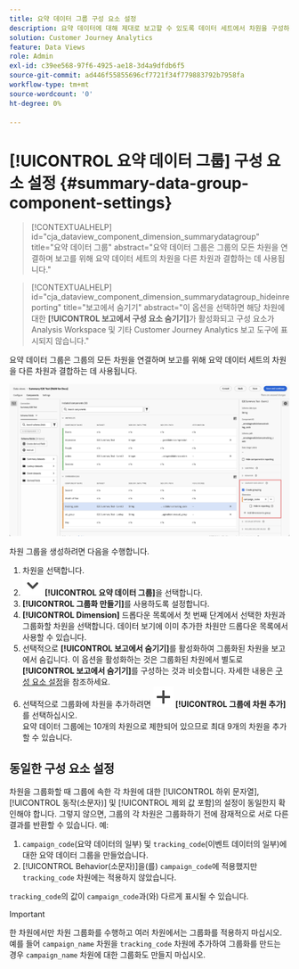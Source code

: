 ```yaml
---
title: 요약 데이터 그룹 구성 요소 설정
description: 요약 데이터에 대해 제대로 보고할 수 있도록 데이터 세트에서 차원을 구성하는 방법에 대한 세부 정보 및 입니다.
solution: Customer Journey Analytics
feature: Data Views
role: Admin
exl-id: c39ee568-97f6-4925-ae18-3d4a9dfdb6f5
source-git-commit: ad446f55855696cf7721f34f779883792b7958fa
workflow-type: tm+mt
source-wordcount: '0'
ht-degree: 0%

---
```


# [!UICONTROL 요약 데이터 그룹] 구성 요소 설정 {#summary-data-group-component-settings}

<!-- markdownlint-disable MD034 -->

>[!CONTEXTUALHELP]
>id="cja_dataview_component_dimension_summarydatagroup"
>title="요약 데이터 그룹"
>abstract="요약 데이터 그룹은 그룹의 모든 차원을 연결하며 보고를 위해 요약 데이터 세트의 차원을 다른 차원과 결합하는 데 사용됩니다."

<!-- markdownlint-enable MD034 -->

<!-- markdownlint-disable MD034 -->

>[!CONTEXTUALHELP]
>id="cja_dataview_component_dimension_summarydatagroup_hideinreporting"
>title="보고에서 숨기기"
>abstract="이 옵션을 선택하면 해당 차원에 대한 **[!UICONTROL 보고에서 구성 요소 숨기기]**&#x200B;가 활성화되고 구성 요소가 Analysis Workspace 및 기타 Customer Journey Analytics 보고 도구에 표시되지 않습니다."

<!-- markdownlint-enable MD034 -->



요약 데이터 그룹은 그룹의 모든 차원을 연결하며 보고를 위해 요약 데이터 세트의 차원을 다른 차원과 결합하는 데 사용됩니다.

![요약 데이터 그룹 구성 요소 설정](/help/data-views/assets/summary-data-group.png)

차원 그룹을 생성하려면 다음을 수행합니다.

1. 차원을 선택합니다.
1. ![V자형 화살표](/help/assets/icons/ChevronDown.svg) **[!UICONTROL 요약 데이터 그룹]**&#x200B;을 선택합니다.
1. **[!UICONTROL 그룹화 만들기]**&#x200B;를 사용하도록 설정합니다.
1. **[!UICONTROL Dimension]** 드롭다운 목록에서 첫 번째 단계에서 선택한 차원과 그룹화할 차원을 선택합니다. 데이터 보기에 이미 추가한 차원만 드롭다운 목록에서 사용할 수 있습니다.
1. 선택적으로 **[!UICONTROL 보고에서 숨기기]**&#x200B;를 활성화하여 그룹화된 차원을 보고에서 숨깁니다. 이 옵션을 활성화하는 것은 그룹화된 차원에서 별도로 **[!UICONTROL 보고에서 숨기기]**&#x200B;를 구성하는 것과 비슷합니다. 자세한 내용은 [구성 요소 설정](overview.md)을 참조하세요.
1. 선택적으로 그룹화에 차원을 추가하려면 ![추가](/help/assets/icons/Add.svg) **[!UICONTROL 그룹에 차원 추가]**&#x200B;를 선택하십시오.<br/>요약 데이터 그룹에는 10개의 차원으로 제한되어 있으므로 최대 9개의 차원을 추가할 수 있습니다.

## 동일한 구성 요소 설정

차원을 그룹화할 때 그룹에 속한 각 차원에 대한 [!UICONTROL 하위 문자열], [!UICONTROL 동작(소문자)] 및 [!UICONTROL 제외 값 포함]의 설정이 동일한지 확인해야 합니다. 그렇지 않으면, 그룹의 각 차원은 그룹화하기 전에 잠재적으로 서로 다른 결과를 반환할 수 있습니다.
예:

1. `campaign_code`(요약 데이터의 일부) 및 `tracking_code`(이벤트 데이터의 일부)에 대한 요약 데이터 그룹을 만들었습니다.
1. [!UICONTROL Behavior(소문자)]을(를) `campaign_code`에 적용했지만 `tracking_code` 차원에는 적용하지 않았습니다.

`tracking_code`의 값이 `campaign_code`과(와) 다르게 표시될 수 있습니다.

>[!IMPORTANT]
>
>한 차원에서만 차원 그룹화를 수행하고 여러 차원에서는 그룹화를 적용하지 마십시오. 예를 들어 `campaign_name` 차원을 `tracking_code` 차원에 추가하여 그룹화를 만드는 경우 `campaign_name` 차원에 대한 그룹화도 만들지 마십시오.
>
